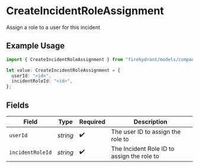 # CreateIncidentRoleAssignment

Assign a role to a user for this incident

## Example Usage

```typescript
import { CreateIncidentRoleAssignment } from "firehydrant/models/components";

let value: CreateIncidentRoleAssignment = {
  userId: "<id>",
  incidentRoleId: "<id>",
};
```

## Fields

| Field                                      | Type                                       | Required                                   | Description                                |
| ------------------------------------------ | ------------------------------------------ | ------------------------------------------ | ------------------------------------------ |
| `userId`                                   | *string*                                   | :heavy_check_mark:                         | The user ID to assign the role to          |
| `incidentRoleId`                           | *string*                                   | :heavy_check_mark:                         | The Incident Role ID to assign the role to |